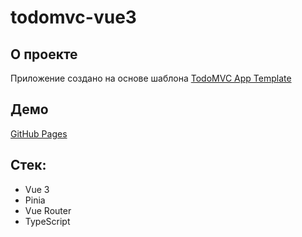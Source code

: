 # todomvc-vue3

## О проекте

Приложение создано на основе шаблона [TodoMVC App Template](https://github.com/tastejs/todomvc-app-template)

## Демо

[GitHub Pages](https://broomber.github.io/todomvc-vue3/)

## Стек:

- Vue 3
- Pinia
- Vue Router
- TypeScript

